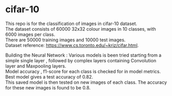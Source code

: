 # cifar-10
This repo is for the classification of images in cifar-10 dataset.  
The dataset consists of 60000 32x32 colour images in 10 classes, with 6000 images per class.   
There are 50000 training images and 10000 test images.   
Dataset reference: https://www.cs.toronto.edu/~kriz/cifar.html. 

Building the Neural Network :
Various models is been tried starting from a simple single layer , followed by complex layers containing Convolution layer and Maxpooling layers.  
Model accuracy , f1-score for each class is checked for in  model metrics.  
Best model gives a test accuracy of 0.82.   
This saved model is then tested on new images of each class. The accuracy for these new images is found to be 0.8.  
